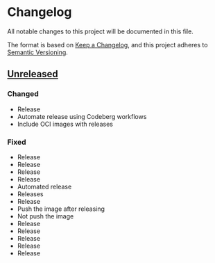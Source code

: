 # Changelog

All notable changes to this project will be documented in this file.

The format is based on [Keep a Changelog](https://keepachangelog.com/en/1.0.0/),
and this project adheres to [Semantic Versioning](https://semver.org/spec/v2.0.0.html).

## [Unreleased]

### Changed

- Release
- Automate release using Codeberg workflows
- Include OCI images with releases

### Fixed

- Release
- Release
- Release
- Release
- Automated release
- Releases
- Release
- Push the image after releasing
- Not push the image
- Release
- Release
- Release
- Release
- Release

[unreleased]: https://github.com/glossia/glossia/compare/0.1.0..HEAD

<!-- generated by git-cliff -->
